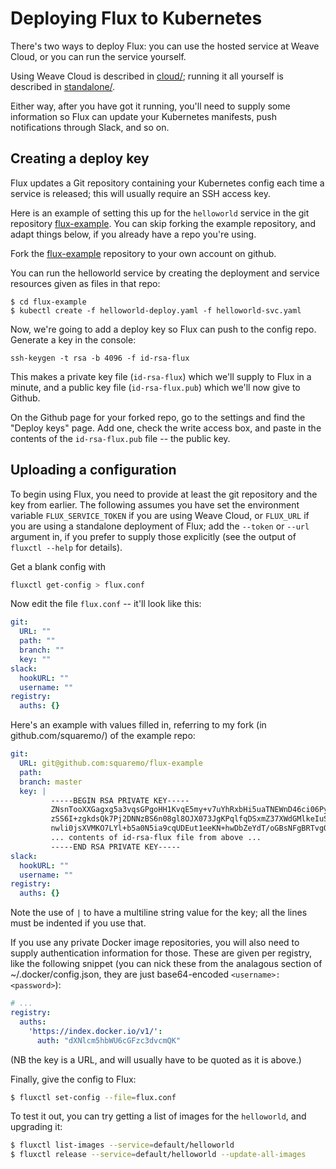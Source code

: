 # Deploying Flux to Kubernetes

There's two ways to deploy Flux: you can use the hosted service at
Weave Cloud, or you can run the service yourself.

Using Weave Cloud is described in [cloud/](./cloud/README.md); running
it all yourself is described in [standalone/](./standalone/README.md).

Either way, after you have got it running, you'll need to supply some
information so Flux can update your Kubernetes manifests, push
notifications through Slack, and so on.

## Creating a deploy key

Flux updates a Git repository containing your Kubernetes config each
time a service is released; this will usually require an SSH access
key.

Here is an example of setting this up for the `helloworld` service in
the git repository
[flux-example](https://github.com/weaveworks/flux-example). You can
skip forking the example repository, and adapt things below, if you
already have a repo you're using.

Fork the [flux-example](https://github.com/weaveworks/flux-example)
repository to your own account on github.

You can run the helloworld service by creating the deployment and
service resources given as files in that repo:

```
$ cd flux-example
$ kubectl create -f helloworld-deploy.yaml -f helloworld-svc.yaml
```

Now, we're going to add a deploy key so Flux can push to the config
repo. Generate a key in the console:

```
ssh-keygen -t rsa -b 4096 -f id-rsa-flux
```

This makes a private key file (`id-rsa-flux`) which we'll supply to
Flux in a minute, and a public key file (`id-rsa-flux.pub`) which
we'll now give to Github.

On the Github page for your forked repo, go to the settings and find
the "Deploy keys" page. Add one, check the write access box, and paste
in the contents of the `id-rsa-flux.pub` file -- the public key.

## Uploading a configuration

To begin using Flux, you need to provide at least the git repository
and the key from earlier. The following assumes you have set the
environment variable `FLUX_SERVICE_TOKEN` if you are using Weave
Cloud, or `FLUX_URL` if you are using a standalone deployment of Flux;
add the `--token` or `--url` argument in, if you prefer to supply
those explicitly (see the output of `fluxctl --help` for details).

Get a blank config with

```sh
fluxctl get-config > flux.conf
```

Now edit the file `flux.conf` -- it'll look like this:

```yaml
git:
  URL: ""
  path: ""
  branch: ""
  key: ""
slack:
  hookURL: ""
  username: ""
registry:
  auths: {}
```

Here's an example with values filled in, referring to my fork
(in github.com/squaremo/) of the example repo:

```yaml
git:
  URL: git@github.com:squaremo/flux-example
  path: 
  branch: master
  key: |
         -----BEGIN RSA PRIVATE KEY-----
         ZNsnTooXXGagxg5a3vqsGPgoHH1KvqE5my+v7uYhRxbHi5uaTNEWnD46ci06PyBz
         zSS6I+zgkdsQk7Pj2DNNzBS6n08gl8OJX073JgKPqlfqDSxmZ37XWdGMlkeIuS21
         nwli0jsXVMKO7LYl+b5a0N5ia9cqUDEut1eeKN+hwDbZeYdT/oGBsNFgBRTvgQhK
         ... contents of id-rsa-flux file from above ...
         -----END RSA PRIVATE KEY-----
slack:
  hookURL: ""
  username: ""
registry:
  auths: {}
```

Note the use of `|` to have a multiline string value for the key; all
the lines must be indented if you use that.

If you use any private Docker image repositories, you will also need
to supply authentication information for those. These are given per
registry, like the following snippet (you can nick these from the
analagous section of ~/.docker/config.json, they are just
base64-encoded `<username>:<password>`):

```yaml
# ...
registry:
  auths:
    'https://index.docker.io/v1/':
      auth: "dXNlcm5hbWU6cGFzc3dvcmQK"
```

(NB the key is a URL, and will usually have to be quoted as it is above.)

Finally, give the config to Flux:

```sh
$ fluxctl set-config --file=flux.conf
```

To test it out, you can try getting a list of images for the
`helloworld`, and upgrading it:

```sh
$ fluxctl list-images --service=default/helloworld
$ fluxctl release --service=default/helloworld --update-all-images
```
